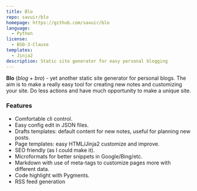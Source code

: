 ```yaml
---
title: Blo
repo: savuir/blo
homepage: https://github.com/savuir/blo
language:
  - Python
license:
  - BSD-3-Clause
templates:
  - Jinja2
description: Static site generator for easy personal blogging
---
```


**Blo** (_blog + bro_) - yet another static site generator for personal blogs. The aim is to make a really easy tool for creating new notes and customizing your site. Do less actions and have much opportunity to make a unique site.

### Features

- Comfortable cli control.
- Easy config edit in JSON files.
- Drafts templates: default content for new notes, useful for planning new posts.
- Page templates: easy HTML/Jinja2 customize and improve.
- SEO friendly (as I could make it).
- Microformats for better snippets in Google/Bing/etc.
- Markdown with use of meta-tags to customize pages more with different data.
- Code highlight with Pygments.
- RSS feed generation
